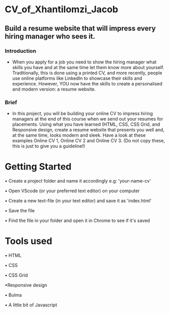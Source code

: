 # CV_of_Xhantilomzi_Jacob

## Build a resume website that will impress every hiring manager who sees it.
 
### Introduction

* When you apply for a job you need to show the hiring manager what skills you have and at the same time let them know more about yourself. Traditionally, this is done using a printed CV, and more recently, people use online platforms like LinkedIn to showcase their skills and experience. However, YOU now have the skills to create a personalised and modern version: a resume website. 

 
### Brief

* In this project, you will be building your online CV to impress hiring managers at the end of this course when we send out your resumes for placements. Using what you have learned (HTML, CSS, CSS Grid, and Responsive design, create a resume website that presents you well and, at the same time, looks modern and sleek. Have a look at these examples Online CV 1, Online CV  2 and Online CV 3. (Do not copy these, this is just to give you a guideline!)

 
# Getting Started
• Create a project folder and name it accordingly e.g: 'your-name-cv'

• Open VScode (or your preferred text editor) on your computer

• Create a new text-file (in your text editor) and save it as 'index.html'

• Save the file

• Find the file in your folder and open it in Chrome to see if it's saved 

 # Tools used
• HTML  

• CSS

• CSS Grid

•Responsive design

• Bulma

• A little bit of Javascript

# 